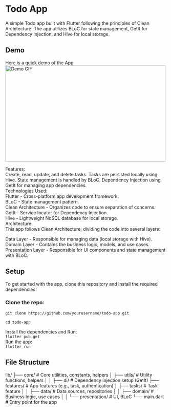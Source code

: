 # Todo App
A simple Todo app built with Flutter following the principles of Clean Architecture. The app utilizes BLoC for state management, GetIt for Dependency Injection, and Hive for local storage.

## Demo

Here is a quick demo of the App   
<img src="assets/screenshot/todo_rec2.gif" alt="Demo GIF" width="500" height="300">         



Features:    
Create, read, update, and delete tasks.
Tasks are persisted locally using Hive.
State management is handled by BLoC.
Dependency Injection using GetIt for managing app dependencies.           
Technologies Used:  
Flutter - Cross-platform app development framework.  
BLoC - State management pattern.  
Clean Architecture - Organizes code to ensure separation of concerns.  
GetIt - Service locator for Dependency Injection.  
Hive - Lightweight NoSQL database for local storage.         
Architecture:  
This app follows Clean Architecture, dividing the code into several layers:  

Data Layer - Responsible for managing data (local storage with Hive).
Domain Layer - Contains the business logic, models, and use cases.
Presentation Layer - Responsible for UI components and state management with BLoC.


## Setup

To get started with the app, clone this repository and install the required dependencies.

### Clone the repo:
 
`git clone https://github.com/yourusername/todo-app.git
`      
 
`cd todo-app
`    

Install the dependencies and Run:  
`flutter pub get
`  
Run the app:   
`flutter run
`  

## File Structure 


lib/
├── core/                 # Core utilities, constants, helpers
│   ├── utils/            # Utility functions, helpers
│   │   ├── di/           # Dependency injection setup (GetIt)
├── features/             # App features (e.g., task, authentication)
│   ├── tasks/            # Task feature
│   │   ├── data/         # Data sources, repositories
│   │   ├── domain/       # Business logic, use cases
│   │   └── presentation/ # UI, BLoC
└── main.dart             # Entry point for the app

